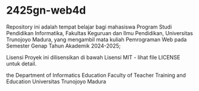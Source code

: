 # 2425gn-web4d

Repository ini adalah tempat belajar bagi mahasiswa Program Studi Pendidikan Informatika, Fakultas Keguruan dan Ilmu Pendidikan, Universitas Trunojoyo Madura, yang mengambil mata kuliah Pemrograman Web pada Semester Genap Tahun Akademik 2024-2025;

Lisensi
Proyek ini dilisensikan di bawah Lisensi MIT - lihat file LICENSE untuk detail.

the Department of Informatics Education
Faculty of Teacher Training and Education
Universitas Trunojoyo Madura
